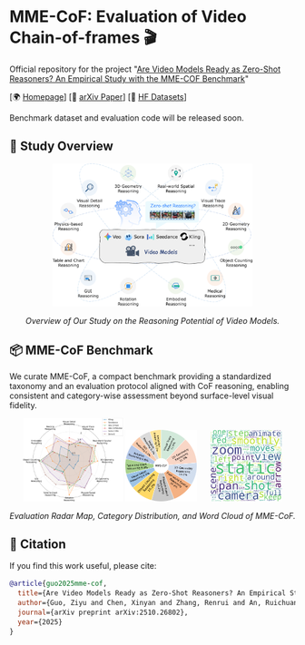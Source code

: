 # MME-CoF: Evaluation of Video Chain-of-frames 🎬

Official repository for the project "[Are Video Models Ready as Zero-Shot Reasoners? An Empirical Study with the MME-COF Benchmark](https://arxiv.org/pdf/2510.26802)"

[🌍 [Homepage](https://video-cof.github.io/)] [📖 [arXiv Paper](https://arxiv.org/pdf/2510.26802)] [🤗 [HF Datasets](https://video-cof.github.io/)]

Benchmark dataset and evaluation code will be released soon.

## 🧠 Study Overview

<p align="center">
  <img src="figs/intro_v4.png" alt="Study overview" width="70%">
</p>

<p align="center"><em>Overview of Our Study on the Reasoning Potential of Video Models.</em></p>

## 📦 MME-CoF Benchmark

We curate MME-CoF, a compact benchmark providing a standardized taxonomy and an evaluation protocol aligned with CoF reasoning, enabling consistent and category-wise assessment beyond surface-level visual fidelity.


<p align="center">
  <img src="figs/radar.png" alt="MME-CoF radar evaluation" width="35%">
  <img src="figs/category.png" alt="MME-CoF category distribution" width="25%">
  &nbsp;&nbsp;&nbsp;&nbsp;
  <img src="figs/wordcloud.png" alt="MME-CoF word cloud" width="25%">
</p>

<p align="center"><em>Evaluation Radar Map, Category Distribution, and Word Cloud of MME-CoF.</em></p>


## 📜 Citation

If you find this work useful, please cite:

```bibtex
@article{guo2025mme-cof,
  title={Are Video Models Ready as Zero-Shot Reasoners? An Empirical Study with the MME-COF Benchmark},
  author={Guo, Ziyu and Chen, Xinyan and Zhang, Renrui and An, Ruichuan and Qi, Yu and Jiang, Dongzhi and Li, Xiangtai and Zhang, Manyuan and Li, Hongsheng and Heng, Pheng-Ann},
  journal={arXiv preprint arXiv:2510.26802},
  year={2025}
}

```
